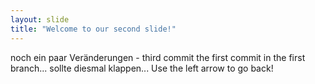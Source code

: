 ```yaml
---
layout: slide
title: "Welcome to our second slide!"
---
```


noch ein paar Veränderungen - third commit
the first commit in the first branch...
sollte diesmal klappen...
Use the left arrow to go back!
